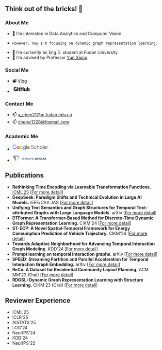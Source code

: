 ## Think out of the bricks! 🤪

### About Me
- 👀 I’m interested in Data Analytics and Computer Vision.
-     However, now I'm focusing on dynamic graph representation learning.
- 🌱 I’m currently an Eng.D. student at Fudan University
- 🚂 I’m advised by Professor [Yun Xiong](https://datascience.fudan.edu.cn/e1/61/c13398a123233/page.htm)

### Social Me
- 📽 [Vlog](https://space.bilibili.com/1556502266)
- <a href="https://github.com/chenxi1228">
  <img src="GitHub_Logo.png" alt="GitHub" height="25" />
</a>

### Contact Me
- 📫 x_chen21@m.fudan.edu.cn
- 📫 chenxi1228@foxmail.com

### Academic Me
- <a href="https://scholar.google.com/citations?user=ewzzOZgAAAAJ">
  <img src="Google_Scholar_logo.png" alt="Google Scholar" height="20" />
</a>

- <a href="https://www.semanticscholar.org/author/Xi-Chen/2283939419">
  <img src="semantic_logo.svg" alt="Semantic Scholar" height="20" />
</a>


## Publications
- **Rethinking Time Encoding via Learnable Transformation Functions.** [ICML'25](https://icml.cc/virtual/2025/poster/43983) [[For more detail](https://github.com/chenxi1228/LeTE)]
- **DeepSeek: Paradigm Shifts and Technical Evolution in Large AI Models.** IEEE/CAA JAS [[For more detail](https://ieeexplore.ieee.org/abstract/document/11005752)]
- **Unifying Text Semantics and Graph Structures for Temporal Text-attributed Graphs with Large Language Models.** arXiv [[For more detail](https://arxiv.org/abs/2503.14411)]
- **DTFormer: A Transformer-Based Method for Discrete-Time Dynamic Graph Representation Learning.** CIKM'24 [[For more detail](https://github.com/chenxi1228/DTFormer)]
- **ST-ECP: A Novel Spatial-Temporal Framework for Energy Consumption Prediction of Vehicle Trajectory.** CIKM'24 [[For more detail](https://dl.acm.org/doi/abs/10.1145/3627673.3679807)]
- **Towards Adaptive Neighborhood for Advancing Temporal Interaction Graph Modeling.** KDD'24 [[For more detail](https://arxiv.org/abs/2406.11891)]
- **Prompt learning on temporal interaction graphs.** arXiv [[For more detail](https://arxiv.org/abs/2402.06326)]
- **SPEED: Streaming Partition and Parallel Acceleration for Temporal Interaction Graph Embedding.** arXiv [[For more detail](https://arxiv.org/abs/2308.14129)]
- **ReCo: A Dataset for Residential Community Layout Planning.** ACM MM'23 (Oral) [[For more detail](https://github.com/FDUDSDE/ReCo-Dataset)]
- **RDGSL: Dynamic Graph Representation Learning with Structure Learning.** CIKM'23 (Oral) [[For more detail](https://dl.acm.org/doi/10.1145/3583780.3615023)]

## Reviewer Experience
- ICML'25
- ICLR'25
- AISTATS'25
- LOG'24
- NeurIPS'24
- KDD'24
- NeurIPS'22
